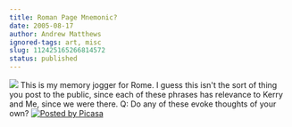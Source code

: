 ```yaml
---
title: Roman Page Mnemonic?
date: 2005-08-17
author: Andrew Matthews
ignored-tags: art, misc
slug: 112425165266814572
status: published
---
```


[![](http://photos1.blogger.com/img/122/4151/320/SCAN0038.jpg)](http://photos1.blogger.com/img/122/4151/640/SCAN0038.jpg)
This is my memory jogger for Rome. I guess this isn't the sort of thing you post to the public, since each of these phrases has relevance to Kerry and Me, since we were there. Q: Do any of these evoke thoughts of your own? [![Posted by Picasa](http://photos1.blogger.com/pbp.gif)](http://picasa.google.com/)
